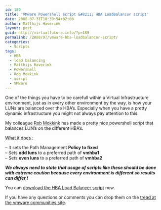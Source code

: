 ```yaml
---
id: 189
title: 'VMware Powershell script &#8211; HBA LoadBalancer script'
date: 2008-07-31T10:39:54+02:00
author: Matthijs Haverink
layout: post
guid: http://virtualfuture.info/?p=189
permalink: /2008/07/vmware-hba-loadbalancer-script/
categories:
  - Scripts
tags:
  - HBA
  - load balancing
  - Matthijs Haverink
  - Powershell
  - Rob Mokkink
  - script
  - VMware
---
```

One of the things you have to be carefull within a Virtual Infrastructure environment, just as in every other environment by the way, is how your LUNs are balanced over the HBA&#8217;s. Especially when you have a pretty dynamic infrastructure you might not always pay attention to this.

My colleague [Rob Mokkink](mailto:rob@mokkinksystems.com "Drop Rob an e-mail !") has made a pretty nice powershell script that balances LUN&#8217;s on the different HBA&#8217;s.

<span style="text-decoration: underline;">What it does :<br /> </span><!--more-->

  
&#8211; It sets the Path Management **Policy to fixed**  
&#8211; Sets **odd luns** to a preferred path of **vmhba1**  
&#8211; Sets **even luns** to a preferred path of **vmhba2**

**_We always need to state that usage of scripts like these should be done with extreme caution because every environment is different so results can differ !_**

You can <a href="http://communities.vmware.com/servlet/JiveServlet/download/999336-11423/set-allvmhost-storagepaths-fixed-v6.ps1?tstart=0&start=0" target="_blank">download the HBA Load Balancer script</a> now.

If you have any questions or comments you can drop them on the <a href="http://communities.vmware.com/thread/156302?tstart=0&start=0" target="_blank">tread at the vmware communities site</a>.